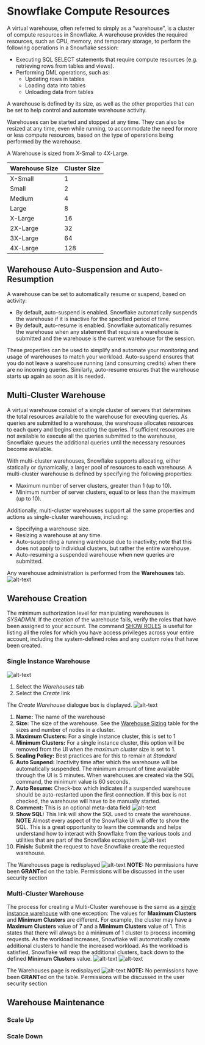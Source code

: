 # Snowflake Compute Resources

A virtual warehouse, often referred to simply as a “warehouse”, is a cluster of compute resources in Snowflake. A warehouse provides the required resources, such as CPU, memory, and temporary storage, to perform the following operations in a Snowflake session:

- Executing SQL SELECT statements that require compute resources (e.g. retrieving rows from tables and views).
- Performing DML operations, such as:
  - Updating rows in tables 
  - Loading data into tables 
  - Unloading data from tables 

A warehouse is defined by its size, as well as the other properties that can be set to help control and automate warehouse activity.

Warehouses can be started and stopped at any time. They can also be resized at any time, even while running, to accommodate the need for more or less compute resources, based on the type of operations being performed by the warehouse.

<a name="warehouse_size"></a>
A Warehouse is sized from X-Small to 4X-Large.

Warehouse Size | Cluster Size 
-------------- | ------------
X-Small        | 1
Small          | 2
Medium          | 4
Large          | 8
X-Large          | 16
2X-Large          | 32
3X-Large          | 64
4X-Large          | 128

## Warehouse Auto-Suspension and Auto-Resumption 

A warehouse can be set to automatically resume or suspend, based on activity:

- By default, auto-suspend is enabled. Snowflake automatically suspends the warehouse if it is inactive for the specified period of time.
- By default, auto-resume is enabled. Snowflake automatically resumes the warehouse when any statement that requires a warehouse is submitted and the warehouse is the current warehouse for the session.

These properties can be used to simplify and automate your monitoring and usage of warehouses to match your workload. Auto-suspend ensures that you do not leave a warehouse running (and consuming credits) when there are no incoming queries. Similarly, auto-resume ensures that the warehouse starts up again as soon as it is needed.

## Multi-Cluster Warehouse

A virtual warehouse consist of a single cluster of servers that determines the total resources available to the warehouse for executing queries. As queries are submitted to a warehouse, the warehouse allocates resources to each query and begins executing the queries. If sufficient resources are not available to execute all the queries submitted to the warehouse, Snowflake queues the additional queries until the necessary resources become available.

With multi-cluster warehouses, Snowflake supports allocating, either statically or dynamically, a larger pool of resources to each warehouse. A multi-cluster warehouse is defined by specifying the following properties:

- Maximum number of server clusters, greater than 1 (up to 10).
- Minimum number of server clusters, equal to or less than the maximum (up to 10).

Additionally, multi-cluster warehouses support all the same properties and actions as single-cluster warehouses, including:

- Specifying a warehouse size.
- Resizing a warehouse at any time.
- Auto-suspending a running warehouse due to inactivity; note that this does not apply to individual clusters, but rather the entire warehouse.
- Auto-resuming a suspended warehouse when new queries are submitted.

Any warehouse administration is performed from the **Warehouses** tab.![alt-text](./images/warehouses/warehouses-tab.png)

## Warehouse Creation

The minimum authorization level for manipulating warehouses is *SYSADMIN*. If the creation of the warehouse fails, verify the roles that have been assigned to your account.  The command [SHOW ROLES](https://docs.snowflake.net/manuals/sql-reference/sql/show-roles.html) is useful for listing all the roles for which you have access privileges across your entire account, including the system-defined roles and any custom roles that have been created.

<a name="single_instance"></a>
### Single Instance Warehouse

![alt-text](./images/warehouses/Create-Warehouses.png)
1.  Select the *Warehouses* tab
2.  Select the *Create* link

The *Create Warehouse* dialogue box is displayed.  ![alt-text](./images/warehouses/Create-Warehouse-Single-Dialogue.png)
1.  **Name:** The name of the warehouse
1.  **Size:** The size of the warehouse.  See the [Warehouse Sizing](#warehouse_size) table for the sizes and number of nodes in a cluster.
1.  **Maximum Clusters:** For a single instance cluster, this is set to 1
1.  **Minimum Clusters:** For a single instance cluster, this option will be removed from the UI when the *maximum cluster* size is set to 1.
1.  **Scaling Policy:** Best practices are for this to remain at *Standard*
1.  **Auto Suspend:** Inactivity time after which the warehouse will be automatically suspended.  The minimum amount of time available through the UI is 5 minutes.  When warehouses are created via the SQL command, the minimum value is 60 seconds.
1.  **Auto Resume:** Check-box which indicates if a suspended warehouse should be auto-restarted upon the first connection.  If this box is not checked, the warehouse will have to be manually started.
1.  **Comment:**  This is an optional meta-data field
![alt-text](./images/warehouses/Create-Warehouse-Single-Dialogue-Filled.png)
1.  **Show SQL:**  This link will show the SQL used to create the warehouse.  **NOTE** Almost every aspect of the Snowflake UI will offer to show the SQL.  This is a great opportunity to learn the commands and helps understand how to interact with Snowflake from the various tools and utilities that are part of the Snowflake ecosystem. ![alt-text](./images/warehouses/Create-Warehouse-Single-Dialogue-Filled-ShowSQL.png)
1.  **Finish:**  Submit the request to have Snowflake create the requested warehouse.

The Warehouses page is redisplayed ![alt-text](./images/warehouses/Warehouse-Created.png)
**NOTE:** No permissions have been **GRANT**ed on the table.  Permissions will be discussed in the user security section

### Multi-Cluster Warehouse

The process for creating a Multi-Cluster warehouse is the same as a [single instance warehouse](#single_instance) with one exception:  The values for **Maximum Clusters** and **Minimum Clusters** are different.  For example, the cluster may have a **Maximum Clusters** value of 7 and a **Minimum Clusters** value of 1.  This states that there will always be a minimum of 1 cluster to process incoming requests.  As the workload increases, Snowflake will automatically create additional clusters to handle the increased workload.  As the workload is satisfied, Snowflake will reap the additional clusters, back down to the defined **Minimum Clusters** value.
![alt-text](./images/warehouses/Create-Warehouse-MCW-DialogueBox-Filled.png)
![alt-text](./images/warehouses/Create-Warehouse-MCW-ShowSQL.png)

The Warehouses page is redisplayed ![alt-text](./images/warehouses/Warehouse-MCW-Created.png)
**NOTE:** No permissions have been **GRANT**ed on the table.  Permissions will be discussed in the user security section
## Warehouse Maintenance

### Scale Up

### Scale Down
